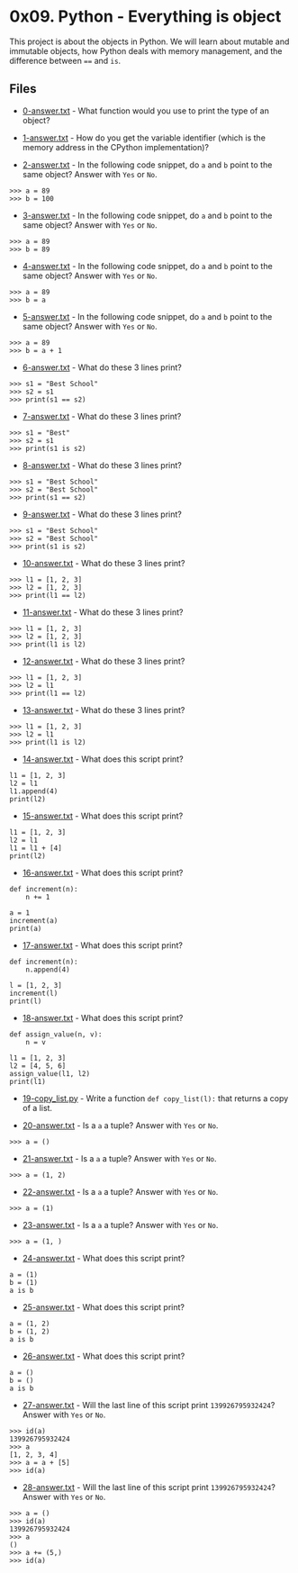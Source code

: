 # 0x09. Python - Everything is object

This project is about the objects in Python. We will learn about mutable and immutable objects, how Python deals with memory management, and the difference between `==` and `is`.

## Files

- [0-answer.txt](0-answer.txt) - What function would you use to print the type of an object?

- [1-answer.txt](1-answer.txt) - How do you get the variable identifier (which is the memory address in the CPython implementation)?

- [2-answer.txt](2-answer.txt) - In the following code snippet, do `a` and `b` point to the same object? Answer with `Yes` or `No`.
```
>>> a = 89
>>> b = 100
```

- [3-answer.txt](3-answer.txt) - In the following code snippet, do `a` and `b` point to the same object? Answer with `Yes` or `No`.
```
>>> a = 89
>>> b = 89
```

- [4-answer.txt](4-answer.txt) - In the following code snippet, do `a` and `b` point to the same object? Answer with `Yes` or `No`.
```
>>> a = 89
>>> b = a
```

- [5-answer.txt](5-answer.txt) - In the following code snippet, do `a` and `b` point to the same object? Answer with `Yes` or `No`.
```
>>> a = 89
>>> b = a + 1
```

- [6-answer.txt](6-answer.txt) - What do these 3 lines print?
```
>>> s1 = "Best School"
>>> s2 = s1
>>> print(s1 == s2)
```

- [7-answer.txt](7-answer.txt) - What do these 3 lines print?
```
>>> s1 = "Best"
>>> s2 = s1
>>> print(s1 is s2)
```

- [8-answer.txt](8-answer.txt) - What do these 3 lines print?
```
>>> s1 = "Best School"
>>> s2 = "Best School"
>>> print(s1 == s2)
```

- [9-answer.txt](9-answer.txt) - What do these 3 lines print?
```
>>> s1 = "Best School"
>>> s2 = "Best School"
>>> print(s1 is s2)
```

- [10-answer.txt](10-answer.txt) - What do these 3 lines print?
```
>>> l1 = [1, 2, 3]
>>> l2 = [1, 2, 3]
>>> print(l1 == l2)
```

- [11-answer.txt](11-answer.txt) - What do these 3 lines print?
```
>>> l1 = [1, 2, 3]
>>> l2 = [1, 2, 3]
>>> print(l1 is l2)
```

- [12-answer.txt](12-answer.txt) - What do these 3 lines print?
```
>>> l1 = [1, 2, 3]
>>> l2 = l1
>>> print(l1 == l2)
```

- [13-answer.txt](13-answer.txt) - What do these 3 lines print?
```
>>> l1 = [1, 2, 3]
>>> l2 = l1
>>> print(l1 is l2)
```

- [14-answer.txt](14-answer.txt) - What does this script print?
```
l1 = [1, 2, 3]
l2 = l1
l1.append(4)
print(l2)
```

- [15-answer.txt](15-answer.txt) - What does this script print?
```
l1 = [1, 2, 3]
l2 = l1
l1 = l1 + [4]
print(l2)
```

- [16-answer.txt](16-answer.txt) - What does this script print?
```
def increment(n):
	n += 1

a = 1
increment(a)
print(a)
```

- [17-answer.txt](17-answer.txt) - What does this script print?
```
def increment(n):
	n.append(4)

l = [1, 2, 3]
increment(l)
print(l)
```

- [18-answer.txt](18-answer.txt) - What does this script print?
```
def assign_value(n, v):
	n = v

l1 = [1, 2, 3]
l2 = [4, 5, 6]
assign_value(l1, l2)
print(l1)
```

- [19-copy_list.py](19-copy_list.py) - Write a function `def copy_list(l):` that returns a copy of a list.

- [20-answer.txt](20-answer.txt) - Is a `a` a tuple? Answer with `Yes` or `No`.
```
>>> a = ()
```

- [21-answer.txt](21-answer.txt) - Is a `a` a tuple? Answer with `Yes` or `No`.
```
>>> a = (1, 2)
```

- [22-answer.txt](22-answer.txt) - Is a `a` a tuple? Answer with `Yes` or `No`.
```
>>> a = (1)
```

- [23-answer.txt](23-answer.txt) - Is a `a` a tuple? Answer with `Yes` or `No`.
```
>>> a = (1, )
```

- [24-answer.txt](24-answer.txt) - What does this script print?
```
a = (1)
b = (1)
a is b
```

- [25-answer.txt](25-answer.txt) - What does this script print?
```
a = (1, 2)
b = (1, 2)
a is b
```

- [26-answer.txt](26-answer.txt) - What does this script print?
```
a = ()
b = ()
a is b
```

- [27-answer.txt](27-answer.txt) - Will the last line of this script print `139926795932424`? Answer with `Yes` or `No`.
```
>>> id(a)
139926795932424
>>> a
[1, 2, 3, 4]
>>> a = a + [5]
>>> id(a)
```

- [28-answer.txt](28-answer.txt) - Will the last line of this script print `139926795932424`? Answer with `Yes` or `No`.
```
>>> a = ()
>>> id(a)
139926795932424
>>> a
()
>>> a += (5,)
>>> id(a)
```
